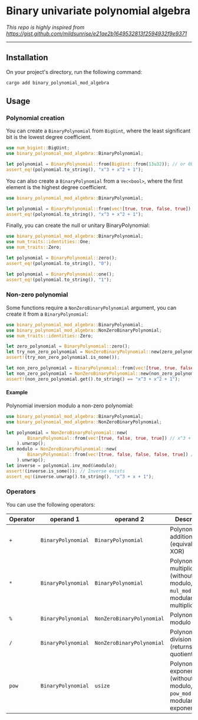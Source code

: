 # Binary univariate polynomial algebra

*This repo is highly inspired from https://gist.github.com/mildsunrise/e21ae2b1649532813f2594932f9e9371*

---

## Installation

On your project's directory, run the following command:

```bash
cargo add binary_polynomial_mod_algebra
```

## Usage

### Polynomial creation

You can create a `BinaryPolynomial` from `BigUint`, where the least significant bit is the lowest degree coefficient.

```rust
use num_bigint::BigUint;
use binary_polynomial_mod_algebra::BinaryPolynomial;

let polynomial = BinaryPolynomial::from(BigUint::from(13u32)); // or 0b1101u32
assert_eq!(polynomial.to_string(), "x^3 + x^2 + 1");
```

You can also create a `BinaryPolynomial` from a `Vec<bool>`, where the first element is the highest degree coefficient.

```rust
use binary_polynomial_mod_algebra::BinaryPolynomial;

let polynomial = BinaryPolynomial::from(vec![true, true, false, true]);
assert_eq!(polynomial.to_string(), "x^3 + x^2 + 1");
```

Finally, you can create the null or unitary BinaryPolynomial:

```rust
use binary_polynomial_mod_algebra::BinaryPolynomial;
use num_traits::identities::One;
use num_traits::Zero;

let polynomial = BinaryPolynomial::zero();
assert_eq!(polynomial.to_string(), "0");

let polynomial = BinaryPolynomial::one();
assert_eq!(polynomial.to_string(), "1");
```

### Non-zero polynomial

Some functions require a `NonZeroBinaryPolynomial` argument, you can create it from a `BinaryPolynomial`:

```rust
use binary_polynomial_mod_algebra::BinaryPolynomial;
use binary_polynomial_mod_algebra::NonZeroBinaryPolynomial;
use num_traits::identities::Zero;

let zero_polynomial = BinaryPolynomial::zero();
let try_non_zero_polynomial = NonZeroBinaryPolynomial::new(zero_polynomial);
assert!(try_non_zero_polynomial.is_none());

let non_zero_polynomial = BinaryPolynomial::from(vec![true, true, false, true]);
let non_zero_polynomial = NonZeroBinaryPolynomial::new(non_zero_polynomial).unwrap();
assert!(non_zero_polynomial.get().to_string() == "x^3 + x^2 + 1");
```

#### Example

Polynomial inversion modulo a non-zero polynomial:

```rust
use binary_polynomial_mod_algebra::BinaryPolynomial;
use binary_polynomial_mod_algebra::NonZeroBinaryPolynomial;

let polynomial = NonZeroBinaryPolynomial::new(
        BinaryPolynomial::from(vec![true, false, true, true]) // x^3 + x + 1
    ).unwrap();
let modulo = NonZeroBinaryPolynomial::new(
        BinaryPolynomial::from(vec![true, false, false, false, true]) // x^4 + 1
    ).unwrap();
let inverse = polynomial.inv_mod(&modulo);
assert!(inverse.is_some()); // Inverse exists
assert_eq!(inverse.unwrap().to_string(), "x^3 + x + 1");
```

### Operators

You can use the following operators:

| Operator | operand 1           | operand 2                  | Description                                                                              |
|----------|---------------------|----------------------------|------------------------------------------------------------------------------------------|
| `+`      | `BinaryPolynomial`  | `BinaryPolynomial`         | Polynomial addition<br/>(equivalent to XOR)                                              |
| `*`      | `BinaryPolynomial`  | `BinaryPolynomial`         | Polynomial multiplication<br/>(without modulo, use `mul_mod` for modular multiplication) |
| `%`      | `BinaryPolynomial`  | `NonZeroBinaryPolynomial`  | Polynomial modulo                                                                        |
| `/`      | `BinaryPolynomial`  | `NonZeroBinaryPolynomial`  | Polynomial division<br/>(returns quotient)                                               |
| `pow`    | `BinaryPolynomial`  | `usize`                    | Polynomial exponentiation<br/>(without modulo, use `pow_mod` for modular exponentiation) |